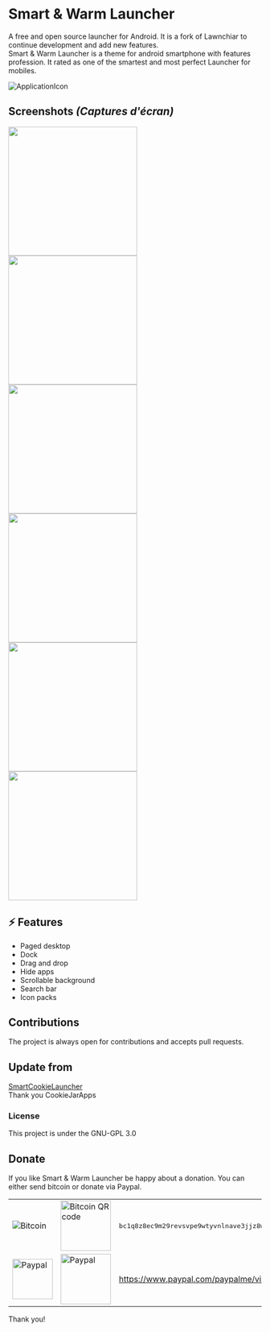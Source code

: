 # Smart & Warm Launcher
A free and open source launcher for Android. It is a fork of Lawnchiar to continue development and add new features.  
Smart & Warm Launcher is a theme for android smartphone with features profession. It rated as one of the smartest and most perfect Launcher for mobiles.

![ApplicationIcon](metadata/ic_launcher_foreground.png)

## Screenshots *(Captures d'écran)*

<img src="metadata/Screenshot_20211028-092942.png" width="256"><img src="metadata/Screenshot_20211028-093000.png" width="256">
<img src="metadata/Screenshot_20211028-093017.png" width="256"><img src="metadata/Screenshot_20211028-093035.png" width="256">
<img src="metadata/Screenshot_20211028-093042.png" width="256"><img src="metadata/Screenshot_20211028-093054.png" width="256">


## ⚡ Features

  * Paged desktop
  * Dock
  * Drag and drop
  * Hide apps
  * Scrollable background
  * Search bar
  * Icon packs

## Contributions

The project is always open for contributions and accepts pull requests. 

## Update from
[SmartCookieLauncher](https://github.com/CookieJarApps/SmartCookieLauncher)  
Thank you CookieJarApps

### License

This project is under the GNU-GPL 3.0

## Donate
If you like Smart & Warm Launcher be happy about a donation. You can either send bitcoin or donate via Paypal.

<table>
  <tr>
    <td><img src="https://bitcoin.org/img/icons/logotop.svg" alt="Bitcoin"></td>
    <td><img src="http://thegioilaptrinh.net/donate/bitcoind.png" alt="Bitcoin QR code" width="100px"></td>
    <td><samp>bc1q8z8ec9m29revsvpe9wtyvnlnave3jjz8w47snd</samp></td>
  </tr>
  <tr>
    <td><a href="https://www.paypal.com/paypalme/vietnux"><img src="https://www.paypalobjects.com/digitalassets/c/website/logo/full-text/pp_fc_hl.svg" alt="Paypal" width="80px" ></a></td>
    <td><a href="https://www.paypal.com/paypalme/vietnux"><img src="gui/paypal.svg" alt="Paypal" width="100px"></a></td>
    <td><a href="https://www.paypal.com/paypalme/vietnux">https://www.paypal.com/paypalme/vietnux</a></td>
  </tr>
</table>

Thank you!

